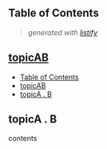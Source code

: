 <!-- start listify -->

Table of Contents
-----------
  > *generated with [listify](https://github.com/ifuture-pro/listify)*

## [topicAB](topicA/topicAB.md#topicab)

   - [Table of Contents](topicA/topicAB.md#table-of-contents)
   - [topicAB](topicA/topicAB.md#topicab)
   - [topicA . B](topicA/topicAB.md#topica--b)
<!-- end listify -->



## topicA . B

contents